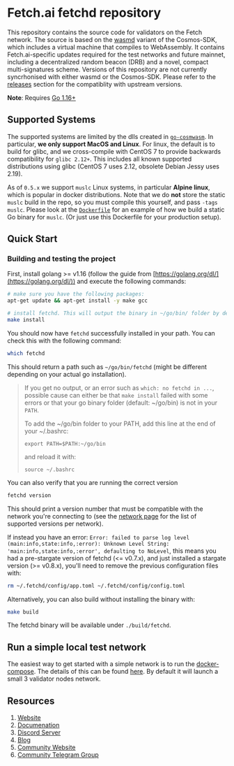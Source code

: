 # Fetch.ai fetchd repository

This repository contains the source code for validators on the Fetch network. The source is based on the [wasmd](https://github.com/CosmWasm/wasmd) variant of the Cosmos-SDK, which includes a virtual machine that compiles to WebAssembly. It contains Fetch.ai-specific updates required for the test networks and future mainnet, including a decentralized random beacon (DRB) and a novel, compact multi-signatures scheme. Versions of this repository are not currently syncrhonised with either wasmd or the Cosmos-SDK. Please refer to the [releases](https://github.com/fetchai/fetchd/releases) section for the compatiblity with upstream versions.

**Note**: Requires [Go 1.16+](https://golang.org/dl/)

## Supported Systems

The supported systems are limited by the dlls created in [`go-cosmwasm`](https://github.com/CosmWasm/go-cosmwasm). In particular, **we only support MacOS and Linux**.
For linux, the default is to build for glibc, and we cross-compile with CentOS 7 to provide
backwards compatibility for `glibc 2.12+`. This includes all known supported distributions
using glibc (CentOS 7 uses 2.12, obsolete Debian Jessy uses 2.19).

As of `0.5.x` we support `muslc` Linux systems, in particular **Alpine linux**,
which is popular in docker distributions. Note that we do **not** store the
static `muslc` build in the repo, so you must compile this yourself, and pass `-tags muslc`.
Please look at the [`Dockerfile`](./Dockerfile) for an example of how we build a static Go
binary for `muslc`. (Or just use this Dockerfile for your production setup).

## Quick Start

### Building and testing the project

First, install golang >= v1.16 (follow the guide from [https://golang.org/dl/](https://golang.org/dl/)) and execute the following commands:

```bash
# make sure you have the following packages:
apt-get update && apt-get install -y make gcc

# install fetchd. This will output the binary in ~/go/bin/ folder by default.
make install
```

You should now have `fetchd` successfully installed in your path. You can check this with the following command:

```bash
which fetchd
```

This should return a path such as `~/go/bin/fetchd` (might be different depending on your actual go installation).

> If you get no output, or an error such as `which: no fetchd in ...`, possible cause can either be that `make install` failed with some errors or that your go binary folder (default: ~/go/bin) is not in your `PATH`.
>
> To add the ~/go/bin folder to your PATH, add this line at the end of your ~/.bashrc:
>```
>export PATH=$PATH:~/go/bin
>```
>
>and reload it with:
>
>```
>source ~/.bashrc
>```

You can also verify that you are running the correct version

```bash
fetchd version
```

This should print a version number that must be compatible with the network you're connecting to (see the [network page](../networks/) for the list of supported versions per network).

If instead you have an error: `Error: failed to parse log level (main:info,state:info,:error): Unknown Level String: 'main:info,state:info,:error', defaulting to NoLevel`, this means you had a pre-stargate version of fetchd (<= v0.7.x), and just installed a stargate version (>= v0.8.x), you'll need to remove the previous configuration files with:

```bash
rm ~/.fetchd/config/app.toml ~/.fetchd/config/config.toml
```

Alternatively, you can also build without installing the binary with:

```bash
make build
```

The fetchd binary will be available under `./build/fetchd`.

## Run a simple local test network

The easiest way to get started with a simple network is to run the [docker-compose](https://docs.docker.com/compose/). The details of this can be found [here](https://github.com/fetchai/fetchd/blob/master/docker-compose.yml). By default it will launch a small 3 validator nodes network.

## Resources

1. [Website](https://fetch.ai/)
2. [Documenation](https://docs.fetch.ai/ledger_v2/)
3. [Discord Server](https://discord.gg/UDzpBFa)
4. [Blog](https://fetch.ai/blog)
5. [Community Website](https://community.fetch.ai/)
6. [Community Telegram Group](https://t.me/fetch_ai)
